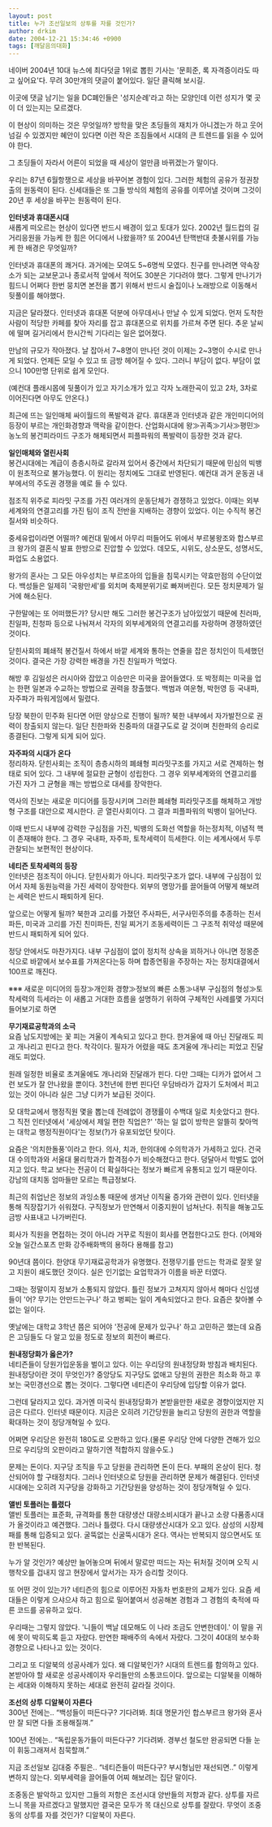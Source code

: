 ```yaml
---
layout: post
title: 누가 조선일보의 상투를 자를 것인가?
author: drkim
date: 2004-12-21 15:34:46 +0900
tags: [깨달음의대화]
---
```

네이버 2004년 10대 뉴스에 최다덧글 1위로 뽑힌 기사는 '문희준, 록 자격증이라도 따고 싶어요'다. 무려 30만개의 댓글이 붙어있다. 일단 클릭해 보시길.    
  
이곳에 댓글 남기는 일을 DC폐인들은 '성지순례'라고 하는 모양인데 이런 성지가 몇 곳이 더 있는지는 모르겠다.    
  
이 현상이 의미하는 것은 무엇일까? 방학을 맞은 초딩들의 재치가 아니겠는가 하고 웃어넘길 수 있겠지만 혜안이 있다면 이런 작은 조짐들에서 시대의 큰 트렌드를 읽을 수 있어야 한다.    
  
그 초딩들이 자라서 어른이 되었을 때 세상이 얼만큼 바뀌겠는가 말이다.    
  
우리는 87년 6월항쟁으로 세상을 바꾸어본 경험이 있다. 그러한 체험의 공유가 정권창출의 원동력이 된다. 신세대들은 또 그들 방식의 체험의 공유를 이루어낼 것이며 그것이 20년 후 세상을 바꾸는 원동력이 된다. 
  
  
**인터넷과 휴대폰시대**  
새롭게 떠오르는 현상이 있다면 반드시 배경이 있고 토대가 있다. 2002년 월드컵의 길거리응원을 가능케 한 힘은 어디에서 나왔을까? 또 2004년 탄핵반대 촛불시위를 가능케 한 배경은 무엇일까?    
  
인터넷과 휴대폰의 쾌거다. 과거에는 모여도 5~6명씩 모였다. 친구를 만나려면 약속장소가 되는 교보문고나 종로서적 앞에서 적어도 30분은 기다려야 했다. 그렇게 만나기가 힘드니 어쩌다 한번 뭉치면 본전을 뽑기 위해서 반드시 술집이나 노래방으로 이동해서 뒷풀이를 해야했다.    
  
지금은 달라졌다. 인터넷과 휴대폰 덕분에 아무데서나 만날 수 있게 되었다. 먼저 도착한 사람이 적당한 카페를 찾아 자리를 잡고 휴대폰으로 위치를 가르쳐 주면 된다. 추운 날씨에 떨며 길거리에서 한시간씩 기다리는 일은 없어졌다.    
  
만남의 규모가 작아졌다. 날 잡아서 7~8명이 만나던 것이 이제는 2~3명이 수시로 만나게 되었다. 언제든 모일 수 있고 또 금방 헤어질 수 있다. 그러니 부담이 없다. 부담이 없으니 100만명 단위로 쉽게 모인다. 
  
  
(예컨대 플래시몹에 뒷풀이가 있고 자기소개가 있고 각자 노래한곡이 있고 2차, 3차로 이어진다면 아무도 안온다.)    
  
최근에 뜨는 일인매체 싸이월드의 폭발력과 같다. 휴대폰과 인터넷과 같은 개인미디어의 등장이 부르는 개인화경향과 맥락을 같이한다. 산업화시대에 왕≫귀족≫기사≫평민≫농노의 봉건피라미드 구조가 해체되면서 피플파워의 폭발력이 등장한 것과 같다.    
  
**일인매체와 열린사회**  
봉건시대에는 계급이 층층시하로 갈라져 있어서 중간에서 차단되기 때문에 민심의 빅뱅이 원초적으로 불가능했다. 이 원리는 정치에도 그대로 반영된다. 예컨대 과거 운동권 내부에서의 주도권 경쟁을 예로 들 수 있다.    
  
점조직 위주로 피라밋 구조를 가진 여러개의 운동단체가 경쟁하고 있었다. 이때는 외부세계와의 연결고리를 가진 팀이 조직 전반을 지배하는 경향이 있었다. 이는 수직적 봉건질서와 비슷하다.    
  
중세유럽이라면 어떨까? 예컨대 밑에서 아무리 떠들어도 위에서 부르봉왕조와 합스부르크 왕가의 결혼식 발표 한방으로 진압할 수 있었다. 데모도, 시위도, 상소문도, 성명서도, 파업도 소용없다.    
  
왕가의 혼사는 그 모든 아우성치는 부르조아의 입들을 침묵시키는 약효만점의 수단이었다. 백성들은 일제히 '국왕만세'를 외치며 축제분위기로 빠져버린다. 모든 정치문제가 일거에 해소된다.    
  
구한말에는 또 어떠했든가? 당시만 해도 그러한 봉건구조가 남아있었기 때문에 친러파, 친일파, 친청파 등으로 나눠져서 각자의 외부세계와의 연결고리를 자랑하며 경쟁하였던 것이다.    
  
닫힌사회의 폐쇄적 봉건질서 하에서 바깥 세계와 통하는 연줄을 잡은 정치인이 득세했던 것이다. 결국은 가장 강력한 배경을 가진 친일파가 먹었다.    
  
해방 후 김일성은 러시아와 잡았고 이승만은 미국을 끌어들였다. 또 박정희는 미국을 업는 한편 일본과 수교하는 방법으로 권력을 창출했다. 백범과 여운형, 박헌영 등 국내파, 자주파가 파워게임에서 밀렸다.    
  
당장 북한이 민주화 된다면 어떤 양상으로 진행이 될까? 북한 내부에서 자가발전으로 권력이 창출되지 않는다. 일단 친한파와 친중파의 대결구도로 갈 것이며 친한파의 승리로 종결된다. 그렇게 되게 되어 있다. 
  
  
**자주파의 시대가 온다**  
정리하자. 닫힌사회는 조직이 층층시하의 폐쇄형 피라밋구조를 가지고 서로 견제하는 형태로 되어 있다. 그 내부에 절묘한 균형이 성립한다. 그 경우 외부세계와의 연결고리를 가진 자가 그 균형을 깨는 방법으로 대세를 장악한다.    
  
역사의 진보는 새로운 미디어를 등장시키며 그러한 폐쇄형 피라밋구조를 해체하고 개방형 구조를 대안으로 제시한다. 곧 열린사회이다. 그 결과 피플파워의 빅뱅이 일어난다.    
  
이때 반드시 내부에 강력한 구심점을 가진, 빅뱅의 도화선 역할을 하는정치적, 이념적 핵이 존재해야 한다. 그 경우 국내파, 자주파, 토착세력이 득세한다. 이는 세계사에서 두루 관찰되는 보편적인 현상이다. 
  
  
**네티즌 토착세력의 등장**  
인터넷은 점조직이 아니다. 닫힌사회가 아니다. 피라밋구조가 없다. 내부에 구심점이 있어서 자체 동원능력을 가진 세력이 장악한다. 외부의 명망가를 끌어들여 어떻게 해보려는 세력은 반드시 패퇴하게 된다.    
  
앞으로는 어떻게 될까? 북한과 고리를 가졌던 주사파든, 서구사민주의를 추종하는 친서파든, 미국과 고리를 가진 친미파든, 친일 찌거기 조동세력이든 그 구조적 취약성 때문에 반드시 패퇴하게 되어 있다.    
  
정당 안에서도 마찬가지다. 내부 구심점이 없이 정치적 상속을 꾀하거나 아니면 정몽준 식으로 바깥에서 보수표를 가져온다는둥 하며 합종연횡을 주장하는 자는 정치대결에서 100프로 깨진다.    
  
※※※ 새로운 미디어의 등장≫개인화 경향≫정보의 빠른 소통≫내부 구심점의 형성≫토착세력의 득세라는 이 새롭고 거대한 흐름을 설명하기 위하여 구체적인 사례를몇 가지더 들어보기로 하면    
  
**무기재료공학과의 소극**  
요즘 남도지방에는 꽃 피는 겨울이 계속되고 있다고 한다. 한겨울에 때 아닌 진달래도 피고 개나리고 핀다고 한다. 착각이다. 필자가 어렸을 때도 초겨울에 개나리는 피었고 진달래도 피었다.    
  
원래 일정한 비율로 초겨울에도 개나리와 진달래가 핀다. 다만 그때는 디카가 없어서 그런 보도가 잘 안나왔을 뿐이다. 3천년에 한번 핀다던 우담바라가 갑자기 도처에서 피고 있는 것이 아니라 실은 그냥 디카가 보급된 것이다.    
  
모 대학교에서 행정직원 몇을 뽑는데 전례없이 경쟁률이 수백대 일로 치솟았다고 한다. 그 직전 인터넷에서 '세상에서 제일 편한 직업은?' '하는 일 없이 방학은 알뜰히 찾아먹는 대학교 행정직원이다'는 정보(?)가 유포되었던 탓이다.    
  
요즘은 '의치한돌풍'이라고 한다. 의사, 치과, 한의대에 수의학과가 가세하고 있다. 건국대 수의학과와 서울대 물리학과가 합격점수가 비슷해졌다고 한다. 덩달아서 학벌도 없어지고 있다. 학교 보다는 전공이 더 확실하다는 정보가 빠르게 유통되고 있기 때문이다. 강남의 대치동 엄마들만 모르는 특급정보다. 
  
  
최근의 취업난은 정보의 과잉소통 때문에 생겨난 이직율 증가와 관련이 있다. 인터넷을 통해 직장잡기가 쉬워졌다. 구직정보가 만연해서 이중지원이 넘쳐난다. 취직을 해놓고도 금방 사표내고 나가버린다.    
  
회사가 직원을 면접하는 것이 아니라 거꾸로 직원이 회사를 면접한다고도 한다. (어제와 오늘 일간스포츠 만화 강주배화백의 용하다 용해를 참고)    
  
90년대 쯤이다. 한양대 무기재료공학과가 유명했다. 전쟁무기를 만드는 학과로 잘못 알고 지원이 쇄도했던 것이다. 실은 인기없는 요업학과가 이름을 바꾼 터였다.    
  
그때는 정말이지 정보가 소통되지 않았다. 틀린 정보가 고쳐지지 않아서 해마다 신입생들이 '어? 무기는 안만드는구나' 하고 벙찌는 일이 계속되었다고 한다. 요즘은 찾아볼 수 없는 일이다. 
  
  
옛날에는 대학교 3학년 쯤은 되어야 '전공에 문제가 있구나' 하고 고민하곤 했는데 요즘은 고딩들도 다 알고 있을 정도로 정보의 회전이 빠르다.    
  
**원내정당화가 옳은가?**  
네티즌들이 당원가입운동을 벌이고 있다. 이는 우리당의 원내정당화 방침과 배치된다. 원내정당이란 것이 무엇인가? 중앙당도 지구당도 없애고 당원의 권한은 최소화 하고 후보는 국민경선으로 뽑는 것이다. 그렇다면 네티즌이 우리당에 입당할 이유가 없다. 
  
  
그런데 달라지고 있다. 과거엔 미국식 원내정당화가 본받을만한 새로운 경향이었지만 지금은 다르다. 인터넷 때문이다. 지금은 오히려 기간당원을 늘리고 당원의 권한과 역할을 확대하는 것이 정당개혁일 수 있다.    
  
어쩌면 우리당은 완전히 180도로 오판하고 있다.(물론 우리당 안에 다양한 견해가 있으므로 우리당의 오판이라고 말하기엔 적합하지 않을수도.) 
  
  
문제는 돈이다. 지구당 조직을 두고 당원을 관리하면 돈이 든다. 부패의 온상이 된다. 청산되어야 할 구태정치다. 그러나 인터넷으로 당원을 관리하면 문제가 해결된다. 인터넷시대에는 오히려 지구당을 강화하고 기간당원을 양성하는 것이 정당개혁일 수 있다.    
  
**앨빈 토플러는 틀렸다**  
앨빈 토플러는 표준화, 규격화를 통한 대량생산 대량소비시대가 끝나고 소량 다품종시대가 올것이라고 예견했다. 그러나 틀렸다. 다시 대량생산시대가 오고 있다. 삼성의 시장제패를 통해 입증되고 있다. 굴뚝없는 신굴뚝시대가 온다. 역사는 반복되지 않으면서도 또한 반복된다.    
  
누가 알 것인가? 예상만 늘어놓으며 뒤에서 말로만 떠드는 자는 뒤처질 것이며 오직 시행착오를 겁내지 않고 현장에서 앞서가는 자가 승리할 것이다. 
  
  
또 어떤 것이 있는가? 네티즌의 힘으로 이루어진 자동차 번호판의 교체가 있다. 요즘 세대들은 이렇게 으샤으샤 하고 힘으로 밀어붙여서 성공해본 경험과 그 경험의 축적에 따른 코드를 공유하고 있다.    
  
우리때는 그렇지 않았다. '니들이 백날 데모해도 이 나라 조금도 안변한데이.' 이 말을 귀에 못이 박히도록 듣고 자랐다. 만연한 패배주의 속에서 자랐다. 그것이 40대의 보수화경향으로 나타나고 있는 것이다.    
  
그리고 또 디알북의 성공사례가 있다. 왜 디알북인가? 시대의 트렌드를 함의하고 있다. 본받아야 할 새로운 성공사례이자 우리들만의 소통코드이다. 앞으로는 디알북을 이해하는 세대와 이해하지 못하는 세대로 완전히 갈라질 것이다.    
  
**조선의 상투 디알북이 자른다**  
300년 전에는.. “백성들이 떠든다구? 기다려봐. 최대 명문가인 합스부르크 왕가와 혼사만 잘 되면 다들 조용해질껴.”    
  
100년 전에는.. “독립운동가들이 떠든다구? 기다려봐. 경부선 철도만 완공되면 다들 눈이 휘둥그래져서 침묵할껴.”    
  
지금 조선일보 김대중 주필은.. “네티즌들이 떠든다구? 부시형님만 재선되면..” 이렇게 변하지 않는다. 외부세력을 끌어들여 어찌 해보려는 집단 말이다.    
  
조중동은 발악하고 있지만 그들의 저항은 조선시대 양반들의 저항과 같다. 상투를 자르느니 목을 자르겠다고 말했지만 결국은 모두가 목 대신으로 상투를 잘랐다. 무엇이 조중동의 상투를 자를 것인가? 디알북이 자른다.